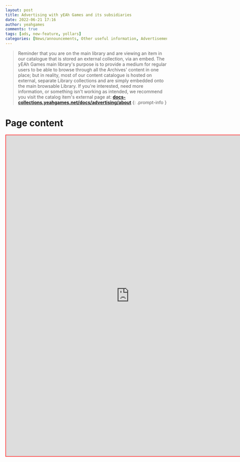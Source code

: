 ```yaml
---
layout: post
title: Advertising with yEAh Games and its subsidiaries
date: 2022-06-21 17:16
author: yeahgames
comments: true
tags: [ads, new-feature, yollars]
categories: [News/announcements, Other useful information, Advertisements]
---
```

<html>
<head>
<style>
    #frame {
        -ms-zoom: 0.75;
        -moz-transform: scale(0.75);
        -moz-transform-origin: 0 0;
        -o-transform: scale(0.75);
        -o-transform-origin: 0 0;
        -webkit-transform: scale(0.75);
        -webkit-transform-origin: 0 0;
    }
</style>
</head>

<body>

> Reminder that you are on the main library and are viewing an item in our catalogue that is stored an external collection, via an embed. The yEAh Games main library's purpose is to provide a medium for regular users to be able to browse through all the Archives' content in one place; but in reality, most of our content catalogue is hosted on external, separate Library collections and are simply embedded onto the main browsable Library. If you're interested, need more information, or something isn't working as intended, we recommend you visit the catalog item's external page at: **[docs-collections.yeahgames.net/docs/advertising/about](docs-collections.yeahgames.net/docs/advertising/about)**
{: .prompt-info }



# Page content
<iframe src="https://docs-collections.yeahgames.net/docs/advertising/about#advertising-with-yeah-games-and-its-subsidiaries" style="border:2px #ff4747 solid;" name="myiFrame" scrolling="yes" frameborder="1" marginheight="0px" marginwidth="0px" height="1000px" width="767px" allowfullscreen></iframe>

</body>
</html>